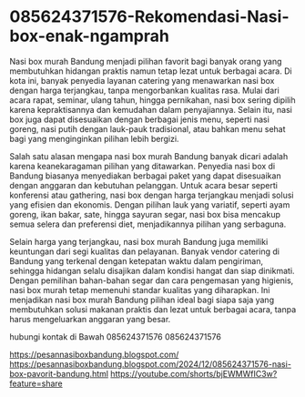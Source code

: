 # 085624371576-Rekomendasi-Nasi-box-enak-ngamprah
Nasi box murah Bandung menjadi pilihan favorit bagi banyak orang yang membutuhkan hidangan praktis namun tetap lezat untuk berbagai acara. Di kota ini, banyak penyedia layanan catering yang menawarkan nasi box dengan harga terjangkau, tanpa mengorbankan kualitas rasa. Mulai dari acara rapat, seminar, ulang tahun, hingga pernikahan, nasi box sering dipilih karena kepraktisannya dan kemudahan dalam penyajiannya. Selain itu, nasi box juga dapat disesuaikan dengan berbagai jenis menu, seperti nasi goreng, nasi putih dengan lauk-pauk tradisional, atau bahkan menu sehat bagi yang menginginkan pilihan lebih bergizi.

Salah satu alasan mengapa nasi box murah Bandung banyak dicari adalah karena keanekaragaman pilihan yang ditawarkan. Penyedia nasi box di Bandung biasanya menyediakan berbagai paket yang dapat disesuaikan dengan anggaran dan kebutuhan pelanggan. Untuk acara besar seperti konferensi atau gathering, nasi box dengan harga terjangkau menjadi solusi yang efisien dan ekonomis. Dengan pilihan lauk yang variatif, seperti ayam goreng, ikan bakar, sate, hingga sayuran segar, nasi box bisa mencakup semua selera dan preferensi diet, menjadikannya pilihan yang serbaguna.

Selain harga yang terjangkau, nasi box murah Bandung juga memiliki keuntungan dari segi kualitas dan pelayanan. Banyak vendor catering di Bandung yang terkenal dengan ketepatan waktu dalam pengiriman, sehingga hidangan selalu disajikan dalam kondisi hangat dan siap dinikmati. Dengan pemilihan bahan-bahan segar dan cara pengemasan yang higienis, nasi box murah tetap memenuhi standar kualitas yang diharapkan. Ini menjadikan nasi box murah Bandung pilihan ideal bagi siapa saja yang membutuhkan solusi makanan praktis dan lezat untuk berbagai acara, tanpa harus mengeluarkan anggaran yang besar.

hubungi kontak di Bawah
085624371576
085624371576

https://pesannasiboxbandung.blogspot.com/
https://pesannasiboxbandung.blogspot.com/2024/12/085624371576-nasi-box-pavorit-bandung.html
https://youtube.com/shorts/bjEWMWfIC3w?feature=share
